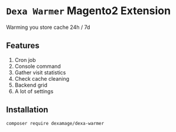 # `Dexa Warmer` Magento2 Extension
Warming you store cache 24h / 7d

## Features
1. Cron job
2. Console command
3. Gather visit statistics
4. Check cache cleaning
5. Backend grid
6. A lot of settings


## Installation

```
composer require dexamage/dexa-warmer
```
